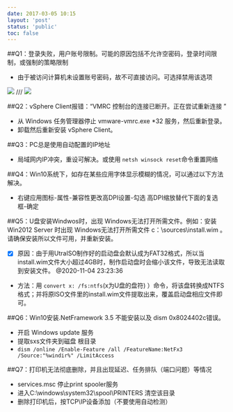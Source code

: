 ```yaml
---
date: 2017-03-05 10:15
layout: 'post'
status: 'public'
toc: false
---
```


##Q1：登录失败，用户账号限制。可能的原因包括不允许空密码，登录时间限制，或强制的策略限制
 - 由于被访问计算机未设置账号密码，故不可直接访问。可选择禁用该选项    

![](https://vkceyugu.cdn.bspapp.com/VKCEYUGU-imgbed/e1387ee6-456e-4a64-9169-b7ca05d1d9d7.jpg)
/// ![](https://link.gimhoy.com/sharepoint/aHR0cHM6Ly92ZXJuYWxsb3ZlLW15LnNoYXJlcG9pbnQuY29tLzppOi9nL3BlcnNvbmFsL3ZlcmFub19iZXN1bm55X3RvcC9FWnZhOUZqMlVnQkRneFUxbUZLYXFyY0JrbGthbHJ5UXNMSktqS2FjTWJndG13P2U9Y0oxOTdH.jpg)

##Q2：vSphere Client报错：“VMRC 控制台的连接已断开。正在尝试重新连接 ”
 - 从 Windows 任务管理器停止 vmware-vmrc.exe *32 服务，然后重新登录。
 - 卸载然后重新安装 vSphere Client。
                    
##Q3：PC总是使用自动配置的IP地址
- 局域网内IP冲突，重设可解决。或使用 ```netsh winsock reset```命令重置网络 

##Q4：Win10系统下，如存在某些应用字体显示模糊的情况，可以通过以下方法解决。
- 右键应用图标-属性-兼容性更改高DPI设置-勾选 高DPI缩放替代下面的复选框-确定

##Q5：U盘安装Windwos时，出现 Windows无法打开所需文件。例如：安装Win2012 Server 时出现 Windows无法打开所需文件 c：\sources\install.wim 。请确保安装所以文件可用，并重新安装。
- [x] 原因：由于用UtraISO制作好的启动盘会默认成为FAT32格式，所以当install.wim文件大小超过4GB时，制作启动盘时会缩小该文件，导致无法读取到安装文件。 @2020-11-04 23:23:36
- 方法：用 ```convert x: /fs:ntfs```(x为U盘的盘符) ）命令，将该盘转换成NTFS格式；并将原ISO文件里的install.wim文件提取出来，覆盖启动盘相应文件即可。

##Q6：Win10安装.NetFramework 3.5 不能安装以及 dism 0x8024402c错误。
- 开启 Windows update 服务
- 提取sxs文件夹到磁盘 根目录
-  ```dism /online /Enable-Feature /all /FeatureName:NetFx3 /Source:"%windir%" /LimitAccess```

##Q7：打印机无法彻底删除，并且出现延迟、任务排队（端口问题）等情况
- services.msc 停止print spooler服务
- 进入C:\windows\system32\spool\PRINTERS 清空该目录
- 删除打印机后，按TCP\IP设备添加（不要使用自动检测）